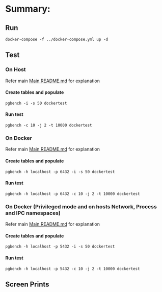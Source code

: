 # Summary:


## Run
```
docker-compose -f ../docker-compose.yml up -d
```

## Test


### On Host

Refer main [Main README.md](../README.md) for explanation

#### Create tables and populate
```
pgbench -i -s 50 dockertest
```

#### Run test
```
pgbench -c 10 -j 2 -t 10000 dockertest
```


### On Docker

Refer main [Main README.md](../README.md) for explanation

#### Create tables and populate
```
pgbench -h localhost -p 6432 -i -s 50 dockertest
```

#### Run test
```
pgbench -h localhost -p 6432 -c 10 -j 2 -t 10000 dockertest
```

### On Docker (Privileged mode and on hosts Network, Process and IPC namespaces)

Refer main [Main README.md](../README.md) for explanation

#### Create tables and populate
```
pgbench -h localhost -p 5432 -i -s 50 dockertest
```

#### Run test
```
pgbench -h localhost -p 5432 -c 10 -j 2 -t 10000 dockertest
```

## Screen Prints
